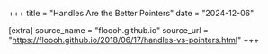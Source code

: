 +++
title = "Handles Are the Better Pointers"
date = "2024-12-06"

[extra]
source_name = "floooh.github.io"
source_url = "https://floooh.github.io/2018/06/17/handles-vs-pointers.html"
+++
